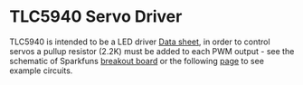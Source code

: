 TLC5940 Servo Driver
===

TLC5940 is intended to be a LED driver [Data sheet](www.ti.com/lit/ds/symlink/tlc5940.pdf), in order to 
control servos a pullup resistor (2.2K) must be added to each PWM output - see the schematic of Sparkfuns 
[breakout board](www.sparkfun.com/products/10616) or the following [page](http://letsmakerobots.com/node/35677)
to see example circuits.
